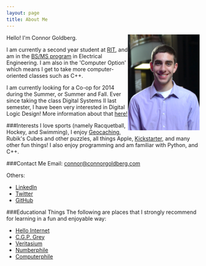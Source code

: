 ```yaml
---
layout: page
title: About Me
---
```

<img style="float: right" src="/assets/Head.png" height="250">

Hello! I'm Connor Goldberg.

I am currently a second year student at [RIT](http://rit.edu "Rochester Institute of Technology"), and
am in the [BS/MS program](http://www.rit.edu/kgcoe/program/bsms-electrical-engineering) in Electrical Engineering.
I am also in the 'Computer Option' which means I get to take more computer-oriented classes such as C++. 

I am currently looking for a Co-op for 2014 during the Summer, or Summer and Fall. Ever since taking the class
Digital Systems II last semester, I have been very interested in Digital Logic Design! More information about that
[here!](http://connorgoldberg.com/projects/risc_cpu)

###Interests
I love sports (namely Racquetball, Hockey, and Swimming), I enjoy [Geocaching](http://www.geocaching.com), Rubik's Cubes and other puzzles, 
all things Apple, [Kickstarter](http://www.kickstarter.com), and many other fun things! 
I also enjoy programming and am familiar with Python, and C++.

<a name="contact-me"></a>
###Contact Me
Email: [connor@connorgoldberg.com](mailto:connor@connorgoldberg.com)

Others:

- [LinkedIn](http://www.linkedin.com/pub/connor-goldberg/64/7b9/4ba)
- [Twitter](https://twitter.com/connorjan94)
- [GitHub](https://github.com/connorjan)

###Educational Things
The following are places that I strongly recommend for learning in a fun and enjoyable way:

- [Hello Internet](http://www.hellointernet.fm)
- [C.G.P. Grey](http://www.youtube.com/CGPGrey)
- [Veritasium](http://www.youtube.com/user/1veritasium)
- [Numberphile](http://www.youtube.com/user/numberphile)
- [Computerphile](http://www.youtube.com/user/Computerphile)




<!--
<p class="message">
  Hey there! This page is included as an example. Feel free to customize it for your own use upon downloading. Carry on!
</p>

In the novel, *The Strange Case of Dr. Jeykll and Mr. Hyde*, Mr. Poole is Dr. Jekyll's virtuous and loyal butler. Similarly, Poole is an upstanding and effective butler that helps you build Jekyll themes. It's made by [@mdo](https://twitter.com/mdo).

There are currently two themes built on Poole:

* [Hyde](http://hyde.getpoole.com)
* [Lanyon](http://lanyon.getpoole.com)

Learn more and contribute on [GitHub](https://github.com/poole).

## Setup

Some fun facts about the setup of this project include:

* Built for [Jekyll](http://jekyllrb.com)
* Developed on GitHub and hosted for free on [GitHub Pages](https://pages.github.com)
* Coded with [Sublime Text 2](http://sublimetext.org), an amazing code editor
* Designed and developed while listening to music like [Blood Bros Trilogy](https://soundcloud.com/maddecent/sets/blood-bros-series)

Have questions or suggestions? Feel free to [open an issue on GitHub](https://github.com/poole/issues/new) or [ask me on Twitter](https://twitter.com/mdo).

Thanks for reading!
-->
